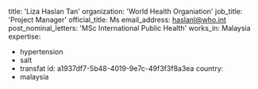 title: 'Liza Haslan Tan'
organization: 'World Health Organiation'
job_title: 'Project Manager'
official_title: Ms
email_address: haslanl@who.int
post_nominal_letters: 'MSc International Public Health'
works_in: Malaysia
expertise:
  - hypertension
  - salt
  - transfat
id: a1937df7-5b48-4019-9e7c-49f3f3f8a3ea
country:
  - malaysia
